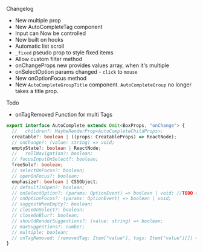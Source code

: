 Changelog

- New multiple prop
- New AutoCompleteTag component
- Input can Now be controlled
- Now built on hooks
- Automatic list scroll
- `_fixed` pseudo prop to style fixed items
- Allow custom filter method
- onChangeProps new provides values array, when it's multiple
- onSelectOption params changed - `click` to `mouse`
- New onOptionFocus method
- New `AutoCompleteGroupTitle` component. `AutoCompleteGroup` no longer takes a title prop.

Todo

- onTagRemoved Function for multi Tags

```ts
export interface AutoComplete extends Omit<BoxProps, "onChange"> {
  //   children?: MaybeRenderProp<AutoCompleteChildProps>;
  creatable?: boolean | ((props: CreatableProps) => ReactNode);
  // onChange?: (value: string) => void;
  emptyState?: boolean | ReactNode;
  //   rollNavigation?: boolean;
  // focusInputOnSelect?: boolean;
  freeSolo?: boolean;
  // selectOnFocus?: boolean;
  // openOnFocus?: boolean;
  emphasize?: boolean | CSSObject;
  // defaultIsOpen?: boolean;
  // onSelectOption?: (params: OptionEvent) => boolean | void; //TODO come beack for newInput
  // onOptionFocus?: (params: OptionEvent) => boolean | void;
  // suggestWhenEmpty?: boolean;
  // closeOnSelect?: boolean;
  // closeOnBlur?: boolean;
  // shouldRenderSuggestions?: (value: string) => boolean;
  // maxSuggestions?: number;
  // multiple: boolean;
  // onTagRemoved: (removedTag: Item["value"], tags: Item["value"][]) => void;
}
```
